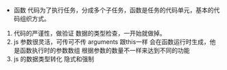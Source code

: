 - 函数
    代码为了执行任务，分成多个子任务，函数是任务的代码单元，基本的代码组织方式。

1. 代码的严谨性，做验证
    数据的类型检查，一开始就做掉。
2. js 参数很灵活，可传可不传
    arguments 跟this一样 会在函数运行时生成，他是函数执行时的参数数组
    根据参数的数量不一样来达到不同的功能
3. js 的数据类型转化
    隐式和强制